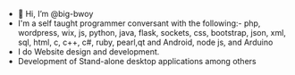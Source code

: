 - 👋 Hi, I’m @big-bwoy
- I'm a self taught programmer conversant with the following:-
   php, wordpress, wix, js, python, java, flask, sockets, css, bootstrap, json, xml, sql, html, c, c++, c#, ruby, pearl,qt and Android, node js, and Arduino 
- I do Website design and development. 
- Development of Stand-alone desktop applications among others


